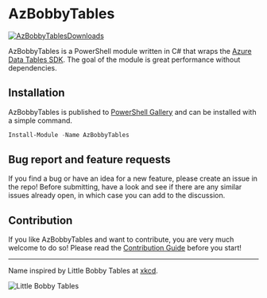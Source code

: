 # AzBobbyTables

[![AzBobbyTablesDownloads]][AzBobbyTablesGallery]

AzBobbyTables is a PowerShell module written in C# that wraps the [Azure Data Tables SDK](https://github.com/Azure/azure-sdk-for-net/tree/main/sdk/tables/Azure.Data.Tables). The goal of the module is great performance without dependencies.

## Installation

AzBobbyTables is published to [PowerShell Gallery](https://www.powershellgallery.com/packages/AzBobbyTables/) and can be installed with a simple command.

```powershell
Install-Module -Name AzBobbyTables
```

## Bug report and feature requests

If you find a bug or have an idea for a new feature, please create an issue in the repo! Before submitting, have a look and see if there are any similar issues already open, in which case you can add to the discussion.

## Contribution

If you like AzBobbyTables and want to contribute, you are very much welcome to do so! Please read the [Contribution Guide](CONTRIBUTING.md) before you start!

---

Name inspired by Little Bobby Tables at [xkcd](https://xkcd.com/327/).

![Little Bobby Tables](https://imgs.xkcd.com/comics/exploits_of_a_mom.png)

<!-- References -->
[AzBobbyTablesDownloads]: https://img.shields.io/powershellgallery/dt/AzBobbyTables
[AzBobbyTablesGallery]: https://www.powershellgallery.com/packages/AzBobbyTables/
